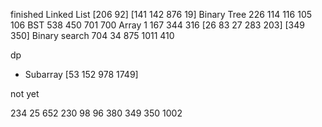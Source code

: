 



finished 
Linked List [206 92] [141 142 876 19]
Binary Tree 226 114 116 105 106
BST 538 450 701 700
Array 1 167 344 316 [26 83 27 283 203] [349 350]
Binary search 704 34 875 1011 410

dp 
- Subarray [53 152 978 1749]



not yet

234 25
652
230 98 96
380 349 350 1002
